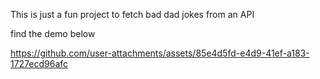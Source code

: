 This is just a fun project to fetch bad dad jokes from an API

find the demo below


https://github.com/user-attachments/assets/85e4d5fd-e4d9-41ef-a183-1727ecd96afc

